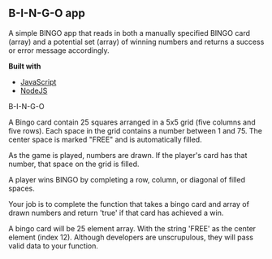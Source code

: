 ## B-I-N-G-O app
A simple BINGO app that reads in both a manually specified BINGO card (array) and a potential set (array) of winning numbers and returns a success or error message accordingly.


<b>Built with</b>
- [JavaScript](https://developer.mozilla.org/en-US/docs/Web/JavaScript)
- [NodeJS](https://nodejs.org/en/g)

B-I-N-G-O

A Bingo card contain 25 squares arranged in a 5x5 grid (five columns and five rows). Each space in the grid contains a number between 1 and 75. The center space is marked "FREE" and is automatically filled.

As the game is played, numbers are drawn. If the player's card has that number, that space on the grid is filled.

A player wins BINGO by completing a row, column, or diagonal of filled spaces.

Your job is to complete the function that takes a bingo card and array of drawn numbers and return 'true' if that card has achieved a win.

A bingo card will be 25 element array. With the string 'FREE' as the center element (index 12). Although developers are unscrupulous, they will pass valid data to your function.
 
 
 
